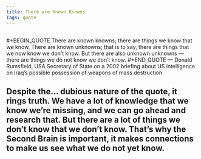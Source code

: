 ```yaml
---
title: There are Known Knowns
Tags: quote
---
```


## 
#+BEGIN_QUOTE
There are known knowns; there are things we know that we know. There are known unknowns; that is to say, there are things that we now know we don’t know. But there are also unknown unknowns — there are things we do not know we don’t know.
#+END_QUOTE
— Donald Rumsfield, USA Secretary of State on a 2002 briefing about US intelligence on Iraq’s possible possession of weapons of mass destruction
## Despite the... dubious nature of the quote, it rings truth. We have a lot of knowledge that we know we’re missing, and we can go ahead and research that. But there are a lot of things we don’t know that we don’t know. That’s why the Second Brain is important, it makes connections to make us see what we do not yet know.